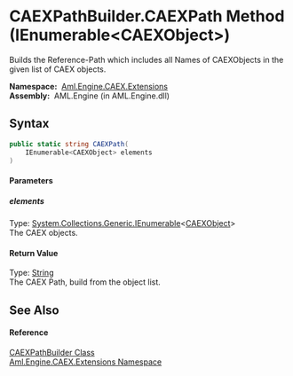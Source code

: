 CAEXPathBuilder.CAEXPath Method (IEnumerable&lt;CAEXObject>)
============================================================
Builds the Reference-Path which includes all Names of CAEXObjects in the given list of CAEX objects.

  **Namespace:**  [Aml.Engine.CAEX.Extensions][1]  
  **Assembly:**  AML.Engine (in AML.Engine.dll)

Syntax
------

```csharp
public static string CAEXPath(
	IEnumerable<CAEXObject> elements
)
```

#### Parameters

##### *elements*
Type: [System.Collections.Generic.IEnumerable][2]&lt;[CAEXObject][3]>  
The CAEX objects.

#### Return Value
Type: [String][4]  
 The CAEX Path, build from the object list. 

See Also
--------

#### Reference
[CAEXPathBuilder Class][5]  
[Aml.Engine.CAEX.Extensions Namespace][1]  

[1]: ../README.md
[2]: https://docs.microsoft.com/dotnet/api/system.collections.generic.ienumerable-1
[3]: ../../Aml.Engine.CAEX/CAEXObject/README.md
[4]: https://docs.microsoft.com/dotnet/api/system.string
[5]: README.md
[6]: https://www.automationml.org
[7]: ../../icons/logoShade.png